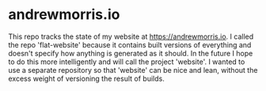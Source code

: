 # andrewmorris.io

This repo tracks the state of my website at https://andrewmorris.io. I called the repo 'flat-website' because it contains built versions of everything and doesn't specify how anything is generated as it should. In the future I hope to do this more intelligently and will call the project 'website'. I wanted to use a separate repository so that 'website' can be nice and lean, without the excess weight of versioning the result of builds.
